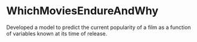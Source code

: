 # WhichMoviesEndureAndWhy

Developed a model to predict the current popularity of a film as a function of variables known at its time of release.
